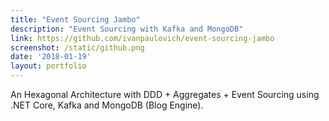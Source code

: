 ```yaml
---
title: "Event Sourcing Jambo"
description: "Event Sourcing with Kafka and MongoDB"
link: https://github.com/ivanpaulovich/event-sourcing-jambo
screenshot: /static/github.png
date: '2018-01-19'
layout: portfolio
---
```


An Hexagonal Architecture with DDD + Aggregates + Event Sourcing using .NET Core, Kafka and MongoDB (Blog Engine).